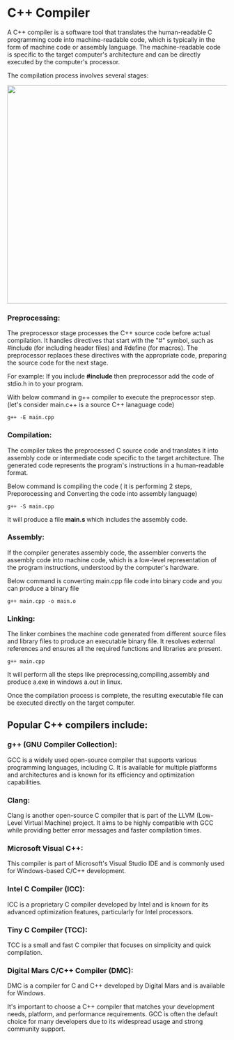 # C++ Compiler
A C++ compiler is a software tool that translates the human-readable C programming code into machine-readable code, which is typically in the form of machine code or assembly language. The machine-readable code is specific to the target computer's architecture and can be directly executed by the computer's processor.

The compilation process involves several stages:

<img src="https://github.com/kmitsolution/C_plus_plus-Tutorials/blob/main/images/c%2B%2BCompilation.jpg" width=900 height=500 />

### Preprocessing:
The preprocessor stage processes the C++ source code before actual compilation. It handles directives that start with the "#" symbol, such as #include (for including header files) and #define (for macros). The preprocessor replaces these directives with the appropriate code, preparing the source code for the next stage.

For example: If you include <b> #include <iostream> </b> then preprocessor add the code of stdio.h in to your program.

With below command in g++ compiler to execute the preprocessor step. (let's consider main.c++ is a source C++ lanaguage code) 
```
g++ -E main.cpp
```
### Compilation: 
The compiler takes the preprocessed C source code and translates it into assembly code or intermediate code specific to the target architecture. The generated code represents the program's instructions in a human-readable format.

Below command is compiling the code ( it is performing 2 steps, Preporocessing and Converting the code into assembly language)
```
g++ -S main.cpp
```
It will produce a file <b> main.s </b> which includes the assembly code.

### Assembly:
If the compiler generates assembly code, the assembler converts the assembly code into machine code, which is a low-level representation of the program instructions, understood by the computer's hardware.

Below command is converting main.cpp file code into binary code and you can produce a binary file
```
g++ main.cpp -o main.o
```
### Linking:
The linker combines the machine code generated from different source files and library files to produce an executable binary file. It resolves external references and ensures all the required functions and libraries are present.

```
g++ main.cpp 
```
It will perform all the steps like preprocessing,compiling,assembly and produce a.exe in windows a.out in linux.

Once the compilation process is complete, the resulting executable file can be executed directly on the target computer.

## Popular C++ compilers include:

### g++ (GNU Compiler Collection):
GCC is a widely used open-source compiler that supports various programming languages, including C. It is available for multiple platforms and architectures and is known for its efficiency and optimization capabilities.
### Clang: 
Clang is another open-source C compiler that is part of the LLVM (Low-Level Virtual Machine) project. It aims to be highly compatible with GCC while providing better error messages and faster compilation times.
### Microsoft Visual C++: 
This compiler is part of Microsoft's Visual Studio IDE and is commonly used for Windows-based C/C++ development.
### Intel C Compiler (ICC):
ICC is a proprietary C compiler developed by Intel and is known for its advanced optimization features, particularly for Intel processors.
### Tiny C Compiler (TCC): 
TCC is a small and fast C compiler that focuses on simplicity and quick compilation.
### Digital Mars C/C++ Compiler (DMC):
DMC is a compiler for C and C++ developed by Digital Mars and is available for Windows.

It's important to choose a C++ compiler that matches your development needs, platform, and performance requirements. GCC is often the default choice for many developers due to its widespread usage and strong community support.
